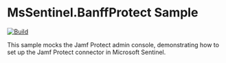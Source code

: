 # MsSentinel.BanffProtect Sample

[![Build](https://github.com/jcoliz/MsSentinel.BanffProtect/actions/workflows/build.yml/badge.svg)](https://github.com/jcoliz/MsSentinel.BanffProtect/actions/workflows/build.yml)

This sample mocks the Jamf Protect admin console, demonstrating how to set up the Jamf Protect connector in Microsoft Sentinel.